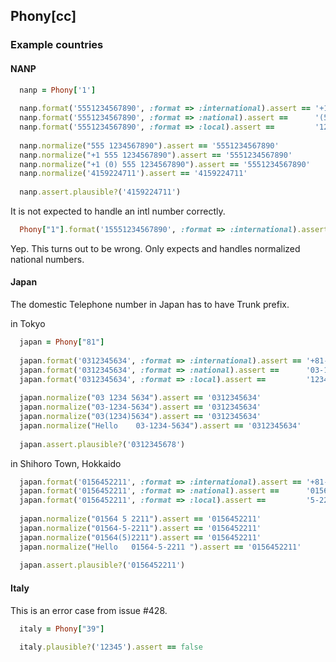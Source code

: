 ## Phony[cc]



### Example countries

#### NANP

```ruby
  nanp = Phony['1']
  
  nanp.format('5551234567890', :format => :international).assert == '+1 (555) 123-4567890'
  nanp.format('5551234567890', :format => :national).assert ==      '(555) 123-4567890'
  nanp.format('5551234567890', :format => :local).assert ==         '123-4567890'
  
  nanp.normalize("555 1234567890").assert == '5551234567890'
  nanp.normalize("+1 555 1234567890").assert == '5551234567890'
  nanp.normalize("+1 (0) 555 1234567890").assert == '5551234567890'
  nanp.normalize('4159224711').assert == '4159224711'
  
  nanp.assert.plausible?('4159224711')
```

It is not expected to handle an intl number correctly.

```ruby
  Phony["1"].format('15551234567890', :format => :international).assert == '+1 (155) 512-34567890'
```

Yep. This turns out to be wrong. Only expects and handles normalized national numbers.

#### Japan

The domestic Telephone number in Japan has to have Trunk prefix.

in Tokyo

```ruby
  japan = Phony["81"]
  
  japan.format('0312345634', :format => :international).assert == '+81-3-1234-5634'
  japan.format('0312345634', :format => :national).assert ==      '03-1234-5634'
  japan.format('0312345634', :format => :local).assert ==         '1234-5634'
  
  japan.normalize("03 1234 5634").assert == '0312345634'
  japan.normalize("03-1234-5634").assert == '0312345634'
  japan.normalize("03(1234)5634").assert == '0312345634'
  japan.normalize("Hello    03-1234-5634").assert == '0312345634'
  
  japan.assert.plausible?('0312345678')
```

in Shihoro Town, Hokkaido

```ruby
  japan.format('0156452211', :format => :international).assert == '+81-1564-5-2211'
  japan.format('0156452211', :format => :national).assert ==      '01564-5-2211'
  japan.format('0156452211', :format => :local).assert ==         '5-2211'
  
  japan.normalize("01564 5 2211").assert == '0156452211'
  japan.normalize("01564-5-2211").assert == '0156452211'
  japan.normalize("01564(5)2211").assert == '0156452211'
  japan.normalize("Hello   01564-5-2211 ").assert == '0156452211'
  
  japan.assert.plausible?('0156452211')
```

#### Italy

This is an error case from issue #428.

```ruby
  italy = Phony["39"]
  
  italy.plausible?('12345').assert == false
```